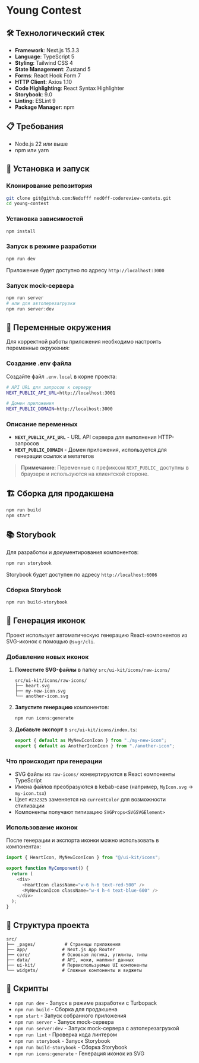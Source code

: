 # Young Contest

## 🛠 Технологический стек

- **Framework**: Next.js 15.3.3
- **Language**: TypeScript 5
- **Styling**: Tailwind CSS 4
- **State Management**: Zustand 5
- **Forms**: React Hook Form 7
- **HTTP Client**: Axios 1.10
- **Code Highlighting**: React Syntax Highlighter
- **Storybook**: 9.0
- **Linting**: ESLint 9
- **Package Manager**: npm

## 📋 Требования

- Node.js 22 или выше
- npm или yarn

## 🔧 Установка и запуск

### Клонирование репозитория

```bash
git clone git@github.com:Nedofff ned0ff-codereview-contets.git
cd young-contest
```

### Установка зависимостей

```bash
npm install
```

### Запуск в режиме разработки

```bash
npm run dev
```

Приложение будет доступно по адресу `http://localhost:3000`

### Запуск mock-сервера

```bash
npm run server
# или для автоперезагрузки
npm run server:dev
```

## 🔧 Переменные окружения

Для корректной работы приложения необходимо настроить переменные окружения:

### Создание .env файла

Создайте файл `.env.local` в корне проекта:

```bash
# API URL для запросов к серверу
NEXT_PUBLIC_API_URL=http://localhost:3001

# Домен приложения
NEXT_PUBLIC_DOMAIN=http://localhost:3000
```

### Описание переменных

- **`NEXT_PUBLIC_API_URL`** - URL API сервера для выполнения HTTP-запросов
- **`NEXT_PUBLIC_DOMAIN`** - Домен приложения, используется для генерации ссылок и метатегов

> **Примечание**: Переменные с префиксом `NEXT_PUBLIC_` доступны в браузере и используются на клиентской стороне.

## 🏗 Сборка для продакшена

```bash
npm run build
npm start
```

## 📚 Storybook

Для разработки и документирования компонентов:

```bash
npm run storybook
```

Storybook будет доступен по адресу `http://localhost:6006`

### Сборка Storybook

```bash
npm run build-storybook
```

## 🎨 Генерация иконок

Проект использует автоматическую генерацию React-компонентов из SVG-иконок с помощью `@svgr/cli`.

### Добавление новых иконок

1. **Поместите SVG-файлы** в папку `src/ui-kit/icons/raw-icons/`

   ```
   src/ui-kit/icons/raw-icons/
   ├── heart.svg
   ├── my-new-icon.svg
   └── another-icon.svg
   ```

2. **Запустите генерацию** компонентов:

   ```bash
   npm run icons:generate
   ```

3. **Добавьте экспорт** в `src/ui-kit/icons/index.ts`:
   ```typescript
   export { default as MyNewIconIcon } from "./my-new-icon";
   export { default as AnotherIconIcon } from "./another-icon";
   ```

### Что происходит при генерации

- SVG файлы из `raw-icons/` конвертируются в React компоненты TypeScript
- Имена файлов преобразуются в kebab-case (например, `MyIcon.svg` → `my-icon.tsx`)
- Цвет `#232325` заменяется на `currentColor` для возможности стилизации
- Компоненты получают типизацию `SVGProps<SVGSVGElement>`

### Использование иконок

После генерации и экспорта иконки можно использовать в компонентах:

```typescript
import { HeartIcon, MyNewIconIcon } from "@/ui-kit/icons";

export function MyComponent() {
  return (
    <div>
      <HeartIcon className="w-6 h-6 text-red-500" />
      <MyNewIconIcon className="w-4 h-4 text-blue-600" />
    </div>
  );
}
```

## 📁 Структура проекта

```
src/
├── _pages/           # Страницы приложения
├── app/             # Next.js App Router
├── core/            # Основная логика, утилиты, типы
├── data/            # API, моки, маппинг данных
├── ui-kit/          # Переиспользуемые UI компоненты
└── widgets/         # Сложные компоненты и виджеты
```

## 🔄 Скрипты

- `npm run dev` - Запуск в режиме разработки с Turbopack
- `npm run build` - Сборка для продакшена
- `npm start` - Запуск собранного приложения
- `npm run server` - Запуск mock-сервера
- `npm run server:dev` - Запуск mock-сервера с автоперезагрузкой
- `npm run lint` - Проверка кода линтером
- `npm run storybook` - Запуск Storybook
- `npm run build-storybook` - Сборка Storybook
- `npm run icons:generate` - Генерация иконок из SVG
